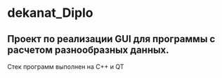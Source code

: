 # dekanat_Diplo

## Проект по реализации GUI для программы с расчетом разнообразных данных.
Стек программ выполнен на C++ и QT
